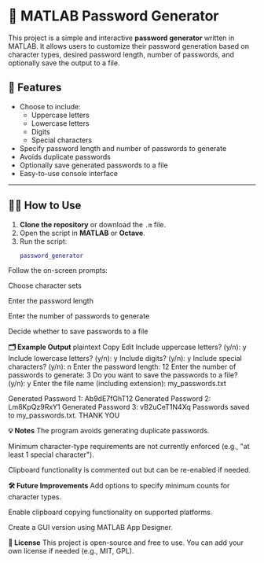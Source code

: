 # 🔐 MATLAB Password Generator

This project is a simple and interactive **password generator** written in MATLAB. It allows users to customize their password generation based on character types, desired password length, number of passwords, and optionally save the output to a file.

## 📌 Features

- Choose to include:
  - Uppercase letters
  - Lowercase letters
  - Digits
  - Special characters
- Specify password length and number of passwords to generate
- Avoids duplicate passwords
- Optionally save generated passwords to a file
- Easy-to-use console interface

---

## 🧑‍💻 How to Use

1. **Clone the repository** or download the `.m` file.
2. Open the script in **MATLAB** or **Octave**.
3. Run the script:
   ```matlab
   password_generator
Follow the on-screen prompts:

Choose character sets

Enter the password length

Enter the number of passwords to generate

Decide whether to save passwords to a file

**🗂 Example Output**
plaintext
Copy
Edit
Include uppercase letters? (y/n): y
Include lowercase letters? (y/n): y
Include digits? (y/n): y
Include special characters? (y/n): n
Enter the password length: 12
Enter the number of passwords to generate: 3
Do you want to save the passwords to a file? (y/n): y
Enter the file name (including extension): my_passwords.txt

Generated Password 1: Ab9dE7fGhT12
Generated Password 2: Lm8KpQz9RxY1
Generated Password 3: vB2uCeT1N4Xq
Passwords saved to my_passwords.txt.
THANK YOU


**💡 Notes**
The program avoids generating duplicate passwords.

Minimum character-type requirements are not currently enforced (e.g., "at least 1 special character").

Clipboard functionality is commented out but can be re-enabled if needed.

**🛠 Future Improvements**
Add options to specify minimum counts for character types.

Enable clipboard copying functionality on supported platforms.

Create a GUI version using MATLAB App Designer.

**📄 License**
This project is open-source and free to use. You can add your own license if needed (e.g., MIT, GPL).





